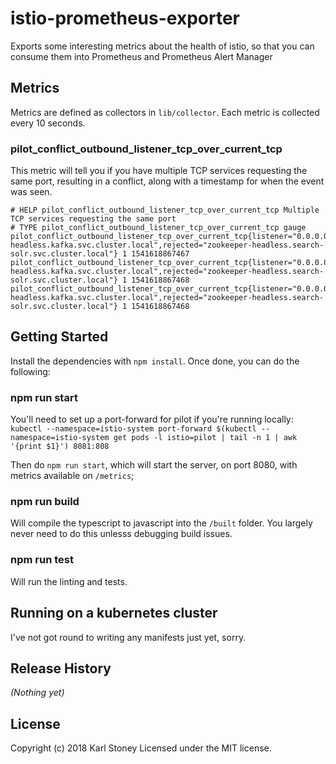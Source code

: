 # istio-prometheus-exporter
Exports some interesting metrics about the health of istio, so that you can consume them into Prometheus and Prometheus Alert Manager

## Metrics
Metrics are defined as collectors in `lib/collector`.  Each metric is collected every 10 seconds.

### pilot_conflict_outbound_listener_tcp_over_current_tcp
This metric will tell you if you have multiple TCP services requesting the same port, resulting in a conflict, along with a timestamp for when the event was seen.

```
# HELP pilot_conflict_outbound_listener_tcp_over_current_tcp Multiple TCP services requesting the same port
# TYPE pilot_conflict_outbound_listener_tcp_over_current_tcp gauge
pilot_conflict_outbound_listener_tcp_over_current_tcp{listener="0.0.0.0:2181",accepted="zookeeper-headless.kafka.svc.cluster.local",rejected="zookeeper-headless.search-solr.svc.cluster.local"} 1 1541618867467
pilot_conflict_outbound_listener_tcp_over_current_tcp{listener="0.0.0.0:2888",accepted="zookeeper-headless.kafka.svc.cluster.local",rejected="zookeeper-headless.search-solr.svc.cluster.local"} 1 1541618867468
pilot_conflict_outbound_listener_tcp_over_current_tcp{listener="0.0.0.0:3888",accepted="zookeeper-headless.kafka.svc.cluster.local",rejected="zookeeper-headless.search-solr.svc.cluster.local"} 1 1541618867468
```

## Getting Started
Install the dependencies with `npm install`.  Once done, you can do the following:

### npm run start
You'll need to set up a port-forward for pilot if you're running locally: `kubectl --namespace=istio-system port-forward $(kubectl --namespace=istio-system get pods -l istio=pilot | tail -n 1 | awk '{print $1}') 8081:808`

Then do `npm run start`, which will start the server, on port 8080, with metrics available on `/metrics`;

### npm run build
Will compile the typescript to javascript into the `/built` folder.  You largely never need to do this unlesss debugging build issues.

### npm run test
Will run the linting and tests.

## Running on a kubernetes cluster
I've not got round to writing any manifests just yet, sorry.

## Release History
_(Nothing yet)_

## License
Copyright (c) 2018 Karl Stoney
Licensed under the MIT license.
